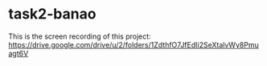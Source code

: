 # task2-banao
This is the screen recording of this project: https://drive.google.com/drive/u/2/folders/1ZdthfO7JfEdIi2SeXtalvWy8Pmuagt6V
